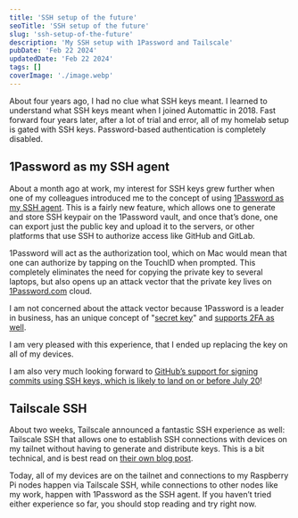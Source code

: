 ```yaml
---
title: 'SSH setup of the future'
seoTitle: 'SSH setup of the future'
slug: 'ssh-setup-of-the-future'
description: 'My SSH setup with 1Password and Tailscale'
pubDate: 'Feb 22 2024'
updatedDate: 'Feb 22 2024'
tags: []
coverImage: './image.webp'
---
```


About four years ago, I had no clue what SSH keys meant. I learned to understand what SSH keys meant when I joined Automattic in 2018. Fast forward four years later, after a lot of trial and error, all of my homelab setup is gated with SSH keys. Password-based authentication is completely disabled.

## 1Password as my SSH agent

About a month ago at work, my interest for SSH keys grew further when one of my colleagues introduced me to the concept of using [1Password as my SSH agent](https://blog.1password.com/1password-ssh-agent/). This is a fairly new feature, which allows one to generate and store SSH keypair on the 1Password vault, and once that’s done, one can export just the public key and upload it to the servers, or other platforms that use SSH to authorize access like GitHub and GitLab.

1Password will act as the authorization tool, which on Mac would mean that one can authorize by tapping on the TouchID when prompted. This completely eliminates the need for copying the private key to several laptops, but also opens up an attack vector that the private key lives on [1Password.com](http://1password.com/) cloud.

I am not concerned about the attack vector because 1Password is a leader in business, has an unique concept of "[secret key](https://support.1password.com/secret-key-security/)" and [supports 2FA as well](https://support.1password.com/two-factor-authentication/).

I am very pleased with this experience, that I ended up replacing the key on all of my devices.

I am also very much looking forward to [GitHub’s support for signing commits using SSH keys, which is likely to land on or before July 20](https://github.com/orgs/github-community/discussions/7744#discussioncomment-3095118)!

## Tailscale SSH

About two weeks, Tailscale announced a fantastic SSH experience as well: Tailscale SSH that allows one to establish SSH connections with devices on my tailnet without having to generate and distribute keys. This is a bit technical, and is best read on [their own blog post](https://tailscale.com/blog/tailscale-ssh/).

Today, all of my devices are on the tailnet and connections to my Raspberry Pi nodes happen via Tailscale SSH, while connections to other nodes like my work, happen with 1Password as the SSH agent. If you haven’t tried either experience so far, you should stop reading and try right now.

